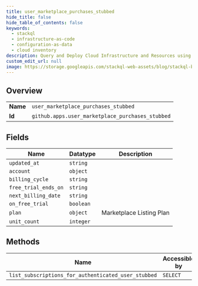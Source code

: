 ```yaml
---
title: user_marketplace_purchases_stubbed
hide_title: false
hide_table_of_contents: false
keywords:
  - stackql
  - infrastructure-as-code
  - configuration-as-data
  - cloud inventory
description: Query and Deploy Cloud Infrastructure and Resources using SQL
custom_edit_url: null
image: https://storage.googleapis.com/stackql-web-assets/blog/stackql-blog-post-featured-image.png
---
```

  
    

## Overview
<table><tbody>
<tr><td><b>Name</b></td><td><code>user_marketplace_purchases_stubbed</code></td></tr>
<tr><td><b>Id</b></td><td><code>github.apps.user_marketplace_purchases_stubbed</code></td></tr>
</tbody></table>

## Fields
| Name | Datatype | Description |
| ---- | -------- | ----------- |
| `updated_at` | `string` |  |
| `account` | `object` |  |
| `billing_cycle` | `string` |  |
| `free_trial_ends_on` | `string` |  |
| `next_billing_date` | `string` |  |
| `on_free_trial` | `boolean` |  |
| `plan` | `object` | Marketplace Listing Plan |
| `unit_count` | `integer` |  |
## Methods
| Name | Accessible by | Required Params |
| ---- | ------------- | --------------- |
| `list_subscriptions_for_authenticated_user_stubbed` | `SELECT` |  |
